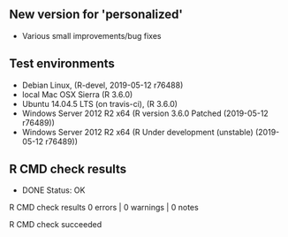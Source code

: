 ## New version for 'personalized'

* Various small improvements/bug fixes

## Test environments

* Debian Linux, (R-devel, 2019-05-12 r76488)
* local Mac OSX Sierra (R 3.6.0)
* Ubuntu 14.04.5 LTS (on travis-ci), (R 3.6.0)
* Windows Server 2012 R2 x64 (R version 3.6.0 Patched (2019-05-12 r76489))
* Windows Server 2012 R2 x64 (R Under development (unstable) (2019-05-12 r76489))

## R CMD check results

* DONE
Status: OK



R CMD check results
0 errors | 0 warnings | 0 notes

R CMD check succeeded
